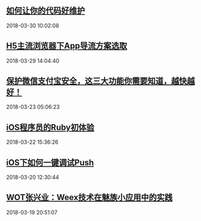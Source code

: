 ## <a href="http://mobile.51cto.com/hot-569438.htm" target="_blank">如何让你的代码好维护</a>
2018-03-30 10:02:08 
## <a href="http://mobile.51cto.com/hot-569335.htm" target="_blank">H5主流浏览器下App导流方案选取</a>
2018-03-29 14:04:40 
## <a href="http://mobile.51cto.com/hot-568736.htm" target="_blank">保护微信支付宝安全，这三大功能你需要知道，越快越好！</a>
2018-03-23 05:06:23 
## <a href="http://mobile.51cto.com/hot-568697.htm" target="_blank">iOS程序员的Ruby初体验</a>
2018-03-22 15:36:26 
## <a href="http://mobile.51cto.com/hot-568452.htm" target="_blank">iOS下如何一键调试Push</a>
2018-03-20 12:30:44 
## <a href="http://developer.51cto.com/art/201803/568378.htm" target="_blank">WOT张兴业：Weex技术在魅族小应用中的实践</a>
2018-03-19 20:51:07 
